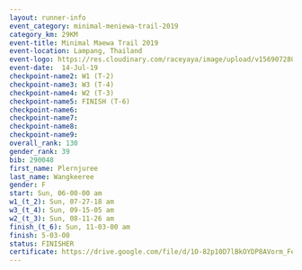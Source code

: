```yaml
---
layout: runner-info 
event_category: minimal-meniewa-trail-2019 
category_km: 29KM 
event-title: Minimal Maewa Trail 2019 
event-location: Lampang, Thailand 
event-logo: https://res.cloudinary.com/raceyaya/image/upload/v1569072805/logo/minimal-trail_ktnvsp.jpg 
event-date:  14-Jul-19 
checkpoint-name2: W1 (T-2) 
checkpoint-name3: W3 (T-4) 
checkpoint-name4: W2 (T-3) 
checkpoint-name5: FINISH (T-6) 
checkpoint-name6: 
checkpoint-name7: 
checkpoint-name8: 
checkpoint-name9: 
overall_rank: 130
gender_rank: 39
bib: 290048
first_name: Plernjuree
last_name: Wangkeeree
gender: F
start: Sun, 06-00-00 am
w1_(t_2): Sun, 07-27-18 am
w3_(t_4): Sun, 09-15-05 am
w2_(t_3): Sun, 08-11-26 am
finish_(t_6): Sun, 11-03-00 am
finish: 5-03-00
status: FINISHER
certificate: https://drive.google.com/file/d/1O-82p10D7lBkOYDP8AVorm_Fev3HVYTw/view?usp=sharing
---
```

